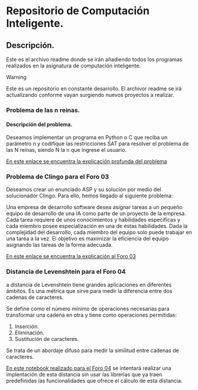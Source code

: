 # Repositorio de Computación Inteligente.

## Descripción.

Este es el archivo readme donde se irán añadiendo todos los programas realizados en la asignatura de computación inteligente.

> [!WARNING]
> Este es un repositorio en constante desarrollo. El archivor readme se irá actualizando conforme vayan surgiendo nuevos proyectos a realizar.

### Problema de las n reinas.

#### Descripción del problema.

Deseamos implementar un programa en Python o C que reciba un parámetro n y codifique las restricciones SAT para resolver el problema de las N reinas, siendo N la n que ingrese el usuario.

[En este enlace se encuentra la explicación profunda del problema](Reinas/reinas_clasp.md)

### Problema de Clingo para el Foro 03

Deseamos crear un enunciado ASP y su solución por medio del solucionador Clingo. Para ello, hemos llegado al siguiente problema:

Una empresa de desarrollo software desea asignar tareas a un pequeño equipo de desarrollo de una IA como parte de un proyecto de la empresa. Cada tarea requiere de unos conocimientos y habilidades específicas y cada miembro posee especialización en una de estas habilidades. Dada la complejidad del desarrollo, cada miembro del equipo solo puede trabajar en una tarea a la vez. El objetivo es maximizar la eficiencia del equipo asignando las tareas de la forma adecuada.

[En este enlace se encuentra la explicación al Foro 03](Foro_03/Foro_03.md)

### Distancia de Levenshtein para el Foro 04

a distancia de Levenshtein tiene grandes aplicaciones en diferentes ámbitos. Es una métrica que sirve para medir la diferencia entre dos cadenas de caracteres.

Se define como el número mínimo de operaciones necesarias para transformar una cadena en otra y tiene como operaciones permitidas:

1. Inserción.
2. Eliminación.
3. Sustitución de caracteres.

Se trata de un abordaje difuso para medir la similitud entre cadenas de caracteres.

[En este notebook realizado para el Foro 04](Foro_04/Foro_04.ipynb) se intentará realizar una implentación de esta distancia sin usar las librerías que ya traen predefinidas las funcionalidades que ofrece el cálculo de esta distancia.
